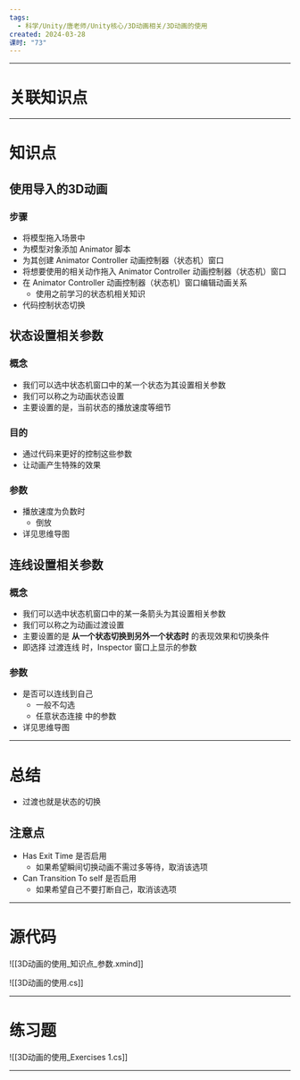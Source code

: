 ```yaml
---
tags:
  - 科学/Unity/唐老师/Unity核心/3D动画相关/3D动画的使用
created: 2024-03-28
课时: "73"
---
```


---
# 关联知识点



---
# 知识点

## 使用导入的3D动画

### 步骤

- 将模型拖入场景中
- 为模型对象添加 Animator 脚本
- 为其创建 Animator Controller 动画控制器（状态机）窗口
- 将想要使用的相关动作拖入 Animator Controller 动画控制器（状态机）窗口
- 在 Animator Controller 动画控制器（状态机）窗口编辑动画关系
	- 使用之前学习的状态机相关知识
- 代码控制状态切换
## 状态设置相关参数

### 概念

- 我们可以选中状态机窗口中的某一个状态为其设置相关参数
- 我们可以称之为动画状态设置
- 主要设置的是，当前状态的播放速度等细节

### 目的

- 通过代码来更好的控制这些参数
- 让动画产生特殊的效果
### 参数

- 播放速度为负数时
	- 倒放
- 详见思维导图
## 连线设置相关参数

### 概念

- 我们可以选中状态机窗口中的某一条箭头为其设置相关参数
- 我们可以称之为动画过渡设置
- 主要设置的是 **从一个状态切换到另外一个状态时** 的表现效果和切换条件
- 即选择  过渡连线 时，Inspector 窗口上显示的参数
### 参数

- 是否可以连线到自己
	- 一般不勾选
	- 任意状态连接 中的参数
- 详见思维导图

---
# 总结

- 过渡也就是状态的切换
## 注意点

- Has Exit Time 是否启用
	- 如果希望瞬间切换动画不需过多等待，取消该选项
- Can Transition To self 是否启用
	- 如果希望自己不要打断自己，取消该选项

---
# 源代码

![[3D动画的使用_知识点_参数.xmind]]

![[3D动画的使用.cs]]

---
# 练习题

![[3D动画的使用_Exercises 1.cs]]

---
